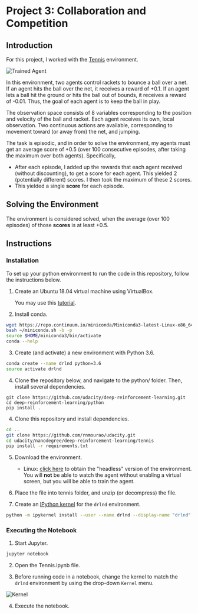 [//]: # (Image References)

[image1]: https://user-images.githubusercontent.com/10624937/42135623-e770e354-7d12-11e8-998d-29fc74429ca2.gif "Trained Agent"
[image2]: https://user-images.githubusercontent.com/10624937/42135622-e55fb586-7d12-11e8-8a54-3c31da15a90a.gif "Soccer"


# Project 3: Collaboration and Competition

## Introduction

For this project, I worked with the [Tennis](https://github.com/Unity-Technologies/ml-agents/blob/master/docs/Learning-Environment-Examples.md#tennis) environment.

![Trained Agent][image1]

In this environment, two agents control rackets to bounce a ball over a net. If an agent hits the ball over the net, it receives a reward of +0.1.  If an agent lets a ball hit the ground or hits the ball out of bounds, it receives a reward of -0.01.  Thus, the goal of each agent is to keep the ball in play.

The observation space consists of 8 variables corresponding to the position and velocity of the ball and racket. Each agent receives its own, local observation.  Two continuous actions are available, corresponding to movement toward (or away from) the net, and jumping. 

The task is episodic, and in order to solve the environment, my agents must get an average score of +0.5 (over 100 consecutive episodes, after taking the maximum over both agents). Specifically,

- After each episode, I added up the rewards that each agent received (without discounting), to get a score for each agent. This yielded 2 (potentially different) scores. I then took the maximum of these 2 scores.
- This yielded a single **score** for each episode.

## Solving the Environment

The environment is considered solved, when the average (over 100 episodes) of those **scores** is at least +0.5.

## Instructions

### Installation

To set up your python environment to run the code in this repository, follow the instructions below.

1. Create an Ubuntu 18.04 virtual machine using VirtualBox.

    You may use this [tutorial](https://www.youtube.com/watch?v=44Se48TNOtI).

2. Install conda.
```bash
wget https://repo.continuum.io/miniconda/Miniconda3-latest-Linux-x86_64.sh -O ~/miniconda.sh
bash ~/miniconda.sh -b -p
source $HOME/miniconda3/bin/activate
conda --help
```

3. Create (and activate) a new environment with Python 3.6.
```bash
conda create --name drlnd python=3.6
source activate drlnd
```
	
4. Clone the repository below, and navigate to the python/ folder. Then, install several dependencies.
```
git clone https://github.com/udacity/deep-reinforcement-learning.git
cd deep-reinforcement-learning/python
pip install .
```

4. Clone this repository and install dependencies.
```bash
cd ..
git clone https://github.com/rnmourao/udacity.git
cd udacity/nanodegree/deep-reinforcement-learning/tennis
pip install -r requirements.txt
```

5. Download the environment.

    - Linux:  [click here](https://s3-us-west-1.amazonaws.com/udacity-drlnd/P3/Tennis/Tennis_Linux_NoVis.zip) to obtain the "headless" version of the environment.  You will **not** be able to watch the agent without enabling a virtual screen, but you will be able to train the agent.

6. Place the file into tennis folder, and unzip (or decompress) the file. 

7. Create an [IPython kernel](http://ipython.readthedocs.io/en/stable/install/kernel_install.html) for the `drlnd` environment.  
```bash
python -m ipykernel install --user --name drlnd --display-name "drlnd"
```

### Executing the Notebook


1. Start Jupyter.

```bash
jupyter notebook
```

2. Open the Tennis.ipynb file.


3. Before running code in a notebook, change the kernel to match the `drlnd` environment by using the drop-down `Kernel` menu. 

![Kernel](https://user-images.githubusercontent.com/10624937/42386929-76f671f0-8106-11e8-9376-f17da2ae852e.png)


4. Execute the notebook.
